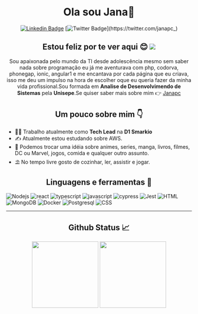 
<div align="center" style="margin:20px 0px;">

# Ola sou Jana👋

[![Linkedin Badge](https://img.shields.io/badge/LinkedIn-0077B5?style=for-the-badge&logo=linkedin&logoColor=white&link=https://www.linkedin.com/in/janaina-pedrina/)](https://www.linkedin.com/in/janaina-pedrina/)
[![Twitter Badge](https://img.shields.io/badge/Twitter-1DA1F2?style=for-the-badge&logo=twitter&logoColor=white&link=https://twitter.com/janapc_)](https://twitter.com/janapc_)

</div>

<div align="center" style="margin:10px 0px;">

## Estou feliz por te ver aqui :blush: ![](https://visitor-badge.laobi.icu/badge?page_id=janapc)

Sou apaixonada pelo mundo da TI desde adolescência mesmo sem saber nada sobre programação eu já me aventurava com php, codorva, phonegap, ionic, angular1 e me encantava por cada página que eu criava, isso me deu um impulso na hora de escolher oque eu queria fazer da minha vida profissional.Sou formada em **Analise de Desenvolvimendo de Sistemas** pela **Unisepe**.Se quiser saber mais sobre mim 👉 [Janapc](https://janapc-nextjs.vercel.app/)

</div>

<div align="center" style="margin:10px 0px;">

## Um pouco sobre mim :point_down:
</div>
  
- 👩‍💻 Trabalho atualmente como **Tech Lead** na **D1 Smarkio**
- ✍️ Atualmente estou estudando sobre AWS.
- 💬 Podemos trocar uma idéia sobre animes, series, manga, livros, filmes, DC ou Marvel, jogos, comida e qualquer outro assunto.
- ⛱ No tempo livre gosto de cozinhar, ler, assistir e jogar.

<div align="center" style="margin:10px 0px;">

## Linguagens e ferramentas :wrench:
</div>

![Nodejs](https://img.shields.io/badge/Node.js-339933?style=for-the-badge&logo=nodedotjs&logoColor=white)
![react](https://img.shields.io/badge/React-20232A?style=for-the-badge&logo=react&logoColor=61DAFB)
![typescript](https://img.shields.io/badge/TypeScript-007ACC?style=for-the-badge&logo=typescript&logoColor=white)
![javascript](https://img.shields.io/badge/JavaScript-323330?style=for-the-badge&logo=javascript&logoColor=F7DF1E)
![cypress](https://img.shields.io/badge/Cypress-17202C?style=for-the-badge&logo=cypress&logoColor=white)
![Jest](https://img.shields.io/badge/Jest-C21325?style=for-the-badge&logo=jest&logoColor=white)
![HTML](https://img.shields.io/badge/HTML5-E34F26?style=for-the-badge&logo=html5&logoColor=white)
![MongoDB](https://img.shields.io/badge/MongoDB-4EA94B?style=for-the-badge&logo=mongodb&logoColor=white)
![Docker](https://img.shields.io/badge/docker-%230db7ed.svg?style=for-the-badge&logo=docker&logoColor=white)
![Postgresql](https://img.shields.io/badge/PostgreSQL-316192?style=for-the-badge&logo=postgresql&logoColor=white)
![CSS](https://img.shields.io/badge/CSS3-1572B6?style=for-the-badge&logo=css3&logoColor=white)

---
<div align="center" style="margin:10px 0px;">

## Github Status :chart_with_upwards_trend:
</div>

<div align="center" style="margin:10px 0px;">
  <img height="180em" src="https://github-readme-stats.vercel.app/api?username=janapc&show_icons=true&hide_border=true&&count_private=true&include_all_commits=true" />
  <img height="180em" src="https://github-readme-stats.vercel.app/api/top-langs/?username=janapc&exclude_repo=KNN-Image-Classification&show_icons=true&hide_border=true&layout=compact&langs_count=8"/>
</div>
